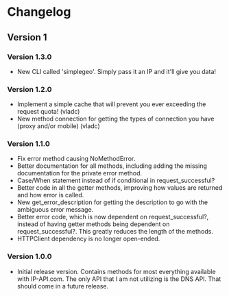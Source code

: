 # Changelog
## Version 1
### Version 1.3.0
* New CLI called 'simplegeo'. Simply pass it an IP and it'll give you data!

### Version 1.2.0
* Implement a simple cache that will prevent you ever exceeding the request quota! (vladc)
* New method connection for getting the types of connection you have (proxy and/or mobile) (vladc)

### Version 1.1.0
* Fix error method causing NoMethodError.
* Better documentation for all methods, including adding the missing documentation for the private error method.
* Case/When statement instead of if conditional in request_successful?
* Better code in all the getter methods, improving how values are returned and how error is called.
* New get_error_description for getting the description to go with the ambiguous error message.
* Better error code, which is now dependent on request_successful?, instead of having getter methods being dependent on request_successful?. This greatly reduces the length of the methods.
* HTTPClient dependency is no longer open-ended.

### Version 1.0.0
* Initial release version. Contains methods for most everything available with IP-API.com. The only API that I am not utilizing is the DNS API. That should come in a future release.
